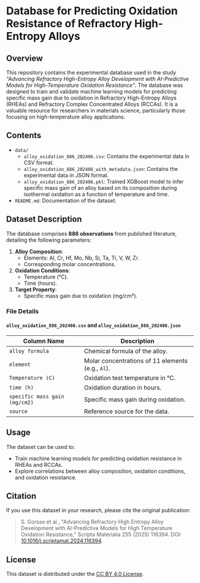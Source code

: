 
# Database for Predicting Oxidation Resistance of Refractory High-Entropy Alloys

## Overview

This repository contains the experimental database used in the study *"Advancing Refractory High-Entropy Alloy Development with AI-Predictive Models for High-Temperature Oxidation Resistance"*. The database was designed to train and validate machine learning models for predicting specific mass gain due to oxidation in Refractory High-Entropy Alloys (RHEAs) and Refractory Complex Concentrated Alloys (RCCAs). It is a valuable resource for researchers in materials science, particularly those focusing on high-temperature alloy applications.

## Contents

- `data/`
  - `alloy_oxidation_886_202406.csv`: Contains the experimental data in CSV format.
  - `alloy_oxidation_886_202406_with_metadata.json`: Contains the experimental data in JSON format.
  - `alloy_oxidation_886_202406.pkl`: Trained XGBoost model to infer specific mass gain of an alloy based on its composition during isothermal oxidation as a function of temperature and time.
- `README.md`: Documentation of the dataset.

## Dataset Description

The database comprises **886 observations** from published literature, detailing the following parameters:

1. **Alloy Composition**:
   - Elements: Al, Cr, Hf, Mo, Nb, Si, Ta, Ti, V, W, Zr.
   - Corresponding molar concentrations.
2. **Oxidation Conditions**:
   - Temperature (°C).
   - Time (hours).
3. **Target Property**:
   - Specific mass gain due to oxidation (mg/cm²).

### File Details

#### `alloy_oxidation_886_202406.csv` and `alloy_oxidation_886_202406.json`

| Column Name           | Description                                                |
|-----------------------|------------------------------------------------------------|
| `alloy formula`       | Chemical formula of the alloy.                             |
| `element`             | Molar concentrations of 11 elements (e.g., `Al`).          |
| `Temperature (C)`     | Oxidation test temperature in °C.                          |
| `time (h)`            | Oxidation duration in hours.                               |
| `specific mass gain (mg/cm2)` | Specific mass gain during oxidation.                |
| `source`              | Reference source for the data.                             |

## Usage

The dataset can be used to:
- Train machine learning models for predicting oxidation resistance in RHEAs and RCCAs.
- Explore correlations between alloy composition, oxidation conditions, and oxidation resistance.

## Citation

If you use this dataset in your research, please cite the original publication:

> S. Gorsse et al., "Advancing Refractory High Entropy Alloy Development with AI-Predictive Models for High Temperature Oxidation Resistance," Scripta Materialia 255 (2025) 116394. DOI: [10.1016/j.scriptamat.2024.116394](https://doi.org/10.1016/j.scriptamat.2024.116394).

## License

This dataset is distributed under the [CC BY 4.0 License](http://creativecommons.org/licenses/by/4.0/).
